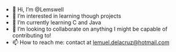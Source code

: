 - 👋 Hi, I’m @Lemswell
- 👀 I’m interested in learning though projects
- 🌱 I’m currently learning C and Java
- 💞️ I’m looking to collaborate on anything I might be capable of contributing to!
- 📫 How to reach me: contact at lemuel.delacruz@hotmail.com

<!---
Lemswell/Lemswell is a ✨ special ✨ repository because its `README.md` (this file) appears on your GitHub profile.
You can click the Preview link to take a look at your changes.
--->
